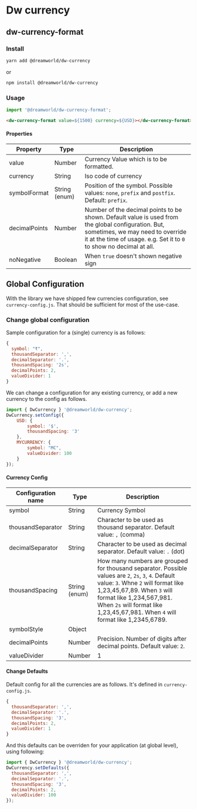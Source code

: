 # Dw currency


## dw-currency-format

### Install

```bash
yarn add @dreamworld/dw-currency
```

or

```bash
npm install @dreamworld/dw-currency
```

### Usage

```js
import '@dreamworld/dw-currency-format';
```

```html
<dw-currency-format value=${1500} currency=${USD}></dw-currency-format>
```

#### Properties

| Property        | Type  | Description |
| ------------- | -----| -------- |
| value | Number | Currency Value which is to be formatted. |
| currency | String | Iso code of currency |
| symbolFormat | String (enum) | Position of the symbol. Possible values: `none`, `prefix` and `postfix`. Default: `prefix`. |
| decimalPoints | Number | Number of the decimal points to be shown. Default value is used from the global configuration. But, sometimes, we may need to override it at the time of usage. e.g. Set it to `0` to show no decimal at all. |
| noNegative | Boolean | When `true` doesn't shown negative sign |

## Global Configuration
With the library we have shipped few currencies configuration, see `currency-config.js`. That should be sufficient for most of the use-case.


### Change global configuration
Sample configuration for a (single) currency is as follows:
```js
{
  symbol: "₹",
  thousandSeparator: ',',
  decimalSeparator: '.',
  thousandSpacing: '2s',
  decimalPoints: 2,
  valueDivider: 1
}
```

We can change a configuration for any existing currency, or add a new currency to the config as follows.

```js
import { DwCurrency } '@dreamworld/dw-currency';
DwCurrency.setConfig({
    USD: {
        symbol: '$',
        thousandSpacing: '3'
    },
    MYCURRENCY: {
        symbol: "MC",
        valueDivider: 100
    }
});
```

#### Currency Config
| Configuration name        | Type           | Description |
| ------------- |-------------| ----- |
| symbol | String | Currency Symbol |
| thousandSeparator | String | Character to be used as thousand separator. Default value: `,` (comma) |
| decimalSeparator | String|  Character to be used as decimal separator. Default value: `.` (dot) |
| thousandSpacing | String (enum) | How many numbers are grouped for thousand separator. Possible values are `2`, `2s`, `3`, `4`. Default value: `3`.  Whne `2` will format like 1,23,45,67,89. When `3` will format like 1,234,567,981. When `2s` will format like 1,23,45,67,981. When  `4` will format like 1,2345,6789. |
| symbolStyle | Object |   | CSS Styles to be applied to symbol. e.g `{color: 'green'}`. It turns symbol into green color. This is mostly used to set custom/required font for the symbol. |
| decimalPoints | Number | Precision. Number of digits after decimal points. Default value: `2`. |
| valueDivider | Number | 1 | Actual value of the currency = value/valueDivider. Default value: `1`. E.g. In Hisab currency value is non-floating point (integer, actually long) number. It's possible becuase, currency value is considered in Paisa/Cent. So, It's actual value is found by dividing it with `100`. In such case you need to set `valueDivider` to 100. |

#### Change Defaults
Default config for all the currencies are as follows. It's defined in `currency-config.js`.

```js
{
  thousandSeparator: ',',
  decimalSeparator: '.',
  thousandSpacing: '3',
  decimalPoints: 2,
  valueDivider: 1
}
```

And this defaults can be overriden for your application (at global level), using following:


```js
import { DwCurrency } '@dreamworld/dw-currency';
DwCurrency.setDefaults({
  thousandSeparator: ',',
  decimalSeparator: '.',
  thousandSpacing: '3',
  decimalPoints: 2,
  valueDivider: 100
});
```
